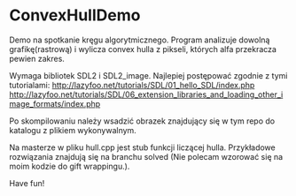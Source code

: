 # ConvexHullDemo

Demo na spotkanie kręgu algorytmicznego.
Program analizuje dowolną grafikę(rastrową) i wylicza convex hulla z pikseli, których alfa przekracza pewien zakres.

Wymaga bibliotek SDL2 i SDL2_image. 
Najlepiej postępować zgodnie z tymi tutorialami:
http://lazyfoo.net/tutorials/SDL/01_hello_SDL/index.php
http://lazyfoo.net/tutorials/SDL/06_extension_libraries_and_loading_other_image_formats/index.php

Po skompilowaniu należy wsadzić obrazek znajdujący się w tym repo do katalogu z plikiem wykonywalnym.

Na masterze w pliku hull.cpp jest stub funkcji liczącej hulla.
Przykładowe rozwiązania znajdują się na branchu solved (Nie polecam wzorować się na moim kodzie do gift wrappingu.).

Have fun!
